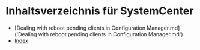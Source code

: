 # Inhaltsverzeichnis für SystemCenter

* [Dealing with reboot pending clients in Configuration Manager.md]('Dealing with reboot pending clients in Configuration Manager.md')
* [Index](index.md)

